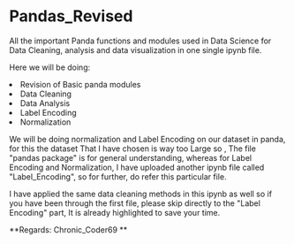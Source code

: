 # Pandas_Revised
All the important Panda functions and modules used in Data Science for Data Cleaning, analysis and data visualization in one single ipynb file.

Here we will be doing:
<li> Revision of Basic panda modules </li>
<li> Data Cleaning </li>
<li> Data Analysis </li>
<li> Label Encoding </li>
<li> Normalization </li>

<p>
  
We will be doing normalization and Label Encoding on our dataset in panda, for this the dataset That I have chosen is way too Large so , The file "pandas package" is for general understanding, whereas for Label Encoding and Normalization, I have uploaded another ipynb file called "Label_Encoding", so for further, do refer this particular file.

I have applied the same data cleaning methods in this ipynb as well so if you have been through the first file, please skip directly to the "Label Encoding" part, It is already highlighted to save your time.

**Regards: Chronic_Coder69
**
